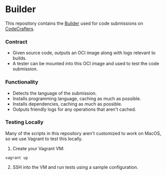 # Builder

This repository contains the [Builder](https://buildpacks.io/docs/concepts/components/builder/) 
used for code submissions on [CodeCrafters](https://codecrafters.io/).

### Contract

- Given source code, outputs an OCI image along with logs relevant to builds.
- A tester can be mounted into this OCI image and used to test the code submission.

### Functionality

- Detects the language of the submission.
- Installs programming language, caching as much as possible.
- Installs dependencies, caching as much as possible.
- Outputs friendly logs for any operations that aren't cached.

### Testing Locally

Many of the scripts in this repository aren't customized to work on MacOS, so we use Vagrant to test this locally.

1. Create your Vagrant VM:

```shell
vagrant up
```

2. SSH into the VM and run tests using a sample configuration.
